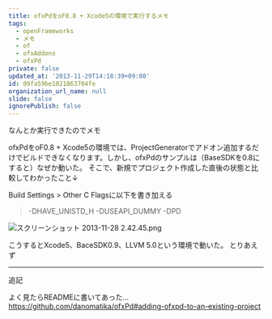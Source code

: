 ```yaml
---
title: ofxPdをoF0.8 + Xcode5の環境で実行するメモ
tags:
  - openFrameworks
  - メモ
  - of
  - ofxAddons
  - ofxPd
private: false
updated_at: '2013-11-29T14:18:39+09:00'
id: 09fa59be1021863704fe
organization_url_name: null
slide: false
ignorePublish: false
---
```


なんとか実行できたのでメモ

ofxPdをoF0.8 + Xcode5の環境では、ProjectGeneratorでアドオン追加するだけでビルドできなくなります。しかし、ofxPdのサンプルは（BaseSDKを0.8にすると）なぜか動いた。
そこで、新規でプロジェクト作成した直後の状態と比較してわかったこと↓

Build Settings > Other C Flagsに以下を書き加える

> -DHAVE_UNISTD_H
> -DUSEAPI_DUMMY
> -DPD
 
![スクリーンショット 2013-11-28 2.42.45.png](https://qiita-image-store.s3.amazonaws.com/0/29877/cf598b9f-3a95-fde5-1686-5d89810be7d0.png "スクリーンショット 2013-11-28 2.42.45.png")

こうするとXcode5、BaceSDK0.9、LLVM 5.0という環境で動いた。
とりあえず

---
追記

よく見たらREADMEに書いてあった…
https://github.com/danomatika/ofxPd#adding-ofxpd-to-an-existing-project
